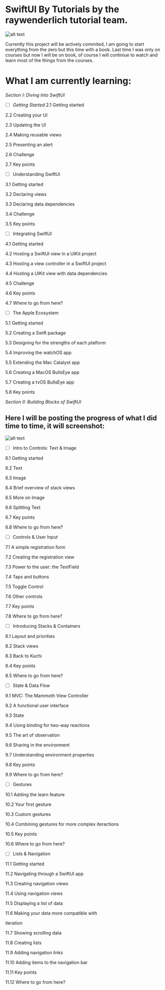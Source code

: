  # SwiftUI By Tutorials by the raywenderlich tutorial team.
 ![alt text](https://github.com/safarsafarov/SwiftUI-Book/blob/master/1.png)

 Currently this project will be actively commited, I am going to start everything from the zero but this time with a book. Last time I was only on courses but now I will be on book, of course I will continiue to watch and learn most of the things from the courses.

 # What I am currently learning:

*Section I: Diving Into SwiftUI*

- [ ] *Getting Started*
2.1 Getting started


2.2 Creating your UI


2.3 Updating the UI


2.4 Making reusable views


2.5 Presenting an alert


2.6 Challenge


2.7 Key points


- [ ] Understanding SwiftUI


3.1 Getting started


3.2 Declaring views


3.3 Declaring data dependencies


3.4 Challenge


3.5 Key points



- [ ] Integrating SwiftUI


4.1 Getting started


4.2 Hosting a SwiftUI view in a UIKit project


4.3 Hosting a view controller in a SwiftUI project


4.4 Hosting a UIKit view with data dependencies


4.5 Challenge


4.6 Key points


4.7 Where to go from here?



- [ ] The Apple Ecosystem


5.1 Getting started


5.2 Creating a Swift package


5.3 Designing for the strengths of each platform


5.4 Improving the watchOS app


5.5 Extending the Mac Catalyst app


5.6 Creating a MacOS BullsEye app


5.7 Creating a tvOS BullsEye app


5.8 Key points


*Section II: Building Blocks of SwiftUI*

## Here I will be posting the progress of what I did time to time, it will screenshot:
![alt text](https://github.com/safarsafarov/SwiftUI-Book/blob/master/2.png)


- [ ] Intro to Controls: Text & Image


6.1 Getting started


6.2 Text


6.3 Image


6.4 Brief overview of stack views


6.5 More on Image


6.6 Splitting Text


6.7 Key points


6.8 Where to go from here?



- [ ] Controls & User Input

7.1 A simple registration form


7.2 Creating the registration view


7.3 Power to the user: the TextField


7.4 Taps and buttons


7.5 Toggle Control


7.6 Other controls


7.7 Key points


7.8 Where to go from here?


- [ ] Introducing Stacks & Containers

8.1 Layout and priorities


8.2 Stack views


8.3 Back to Kuchi


8.4 Key points


8.5 Where to go from here?


- [ ] State & Data Flow

9.1 MVC: The Mammoth View Controller


9.2 A functional user interface


9.3 State


9.4 Using binding for two-way reactions


9.5 The art of observation


9.6 Sharing in the environment


9.7 Understanding environment properties


9.8 Key points


9.9 Where to go from here?



- [ ] Gestures

10.1 Adding the learn feature


10.2 Your first gesture


10.3 Custom gestures


10.4 Combining gestures for more complex iteractions


10.5 Key points


10.6 Where to go from here?



- [ ] Lists & Navigation


11.1 Getting started


11.2 Navigating through a SwiftUI app


11.3 Creating navigation views


11.4 Using navigation views


11.5 Displaying a list of data


11.6 Making your data more compatible with


iteration


11.7 Showing scrolling data


11.8 Creating lists


11.9 Adding navigation links


11.10 Adding items to the navigation bar


11.11 Key points


11.12 Where to go from here?

